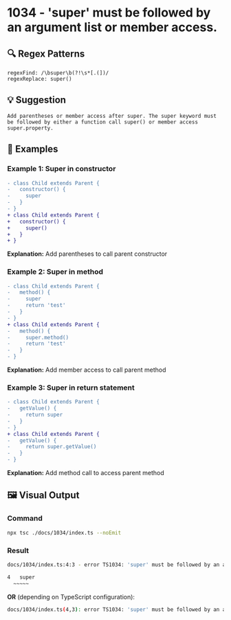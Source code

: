 # 1034 - 'super' must be followed by an argument list or member access.

## 🔍 Regex Patterns
```regex
regexFind: /\bsuper\b(?!\s*[.(])/
regexReplace: super()
```

## 💡 Suggestion
```text
Add parentheses or member access after super. The super keyword must be followed by either a function call super() or member access super.property.
```

## 📝 Examples

### Example 1: Super in constructor
```diff
- class Child extends Parent {
-   constructor() {
-     super
-   }
- }
+ class Child extends Parent {
+   constructor() {
+     super()
+   }
+ }
```

**Explanation:** Add parentheses to call parent constructor

### Example 2: Super in method
```diff
- class Child extends Parent {
-   method() {
-     super
-     return 'test'
-   }
- }
+ class Child extends Parent {
-   method() {
-     super.method()
-     return 'test'
-   }
- }
```

**Explanation:** Add member access to call parent method

### Example 3: Super in return statement
```diff
- class Child extends Parent {
-   getValue() {
-     return super
-   }
- }
+ class Child extends Parent {
-   getValue() {
-     return super.getValue()
-   }
- }
```

**Explanation:** Add method call to access parent method

## 🖼️ Visual Output
### Command
```bash
npx tsc ./docs/1034/index.ts --noEmit
```

### Result
```bash
docs/1034/index.ts:4:3 - error TS1034: 'super' must be followed by an argument list or member access.

4   super
  ~~~~~
```

**OR** (depending on TypeScript configuration):

```bash
docs/1034/index.ts(4,3): error TS1034: 'super' must be followed by an argument list or member access.
```
